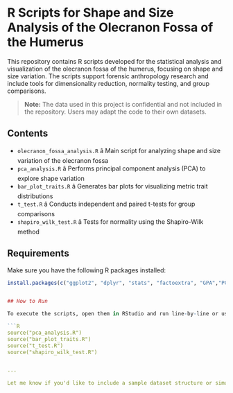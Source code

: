 # R Scripts for Shape and Size Analysis of the Olecranon Fossa of the Humerus

This repository contains R scripts developed for the statistical analysis and visualization of the olecranon fossa of the humerus, focusing on shape and size variation. The scripts support forensic anthropology research and include tools for dimensionality reduction, normality testing, and group comparisons.

> **Note:** The data used in this project is confidential and not included in the repository. Users may adapt the code to their own datasets.

## Contents

- `olecranon_fossa_analysis.R` â Main script for analyzing shape and size variation of the olecranon fossa
- `pca_analysis.R` â Performs principal component analysis (PCA) to explore shape variation
- `bar_plot_traits.R` â Generates bar plots for visualizing metric trait distributions
- `t_test.R` â Conducts independent and paired t-tests for group comparisons
- `shapiro_wilk_test.R` â Tests for normality using the Shapiro-Wilk method

## Requirements

Make sure you have the following R packages installed:
```R
install.packages(c("ggplot2", "dplyr", "stats", "factoextra", "GPA","PCA"))


## How to Run

To execute the scripts, open them in RStudio and run line-by-line or use the `source()` function to run the entire file. For example:

```R
source("pca_analysis.R")
source("bar_plot_traits.R")
source("t_test.R")
source("shapiro_wilk_test.R")


---

Let me know if you'd like to include a sample dataset structure or simulated example to help others test the code. I can help you generate that too.
